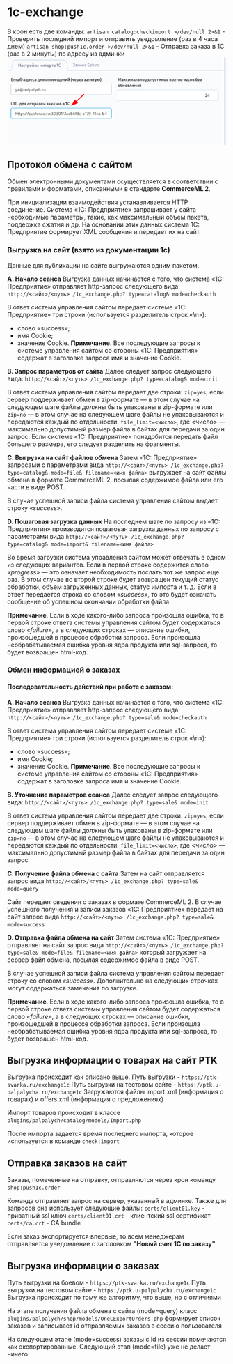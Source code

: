 # 1c-exchange
В крон есть две команды:
`artisan catalog:checkimport >/dev/null 2>&1` - Проверить последний импорт и отправить уведомление (раз в 4 часа днем)
`artisan shop:push1c.order >/dev/null 2>&1` - Отправка заказа в 1С (раз в 2 минуты) по адресу из админки
![Адрес для для отправки в 1с](images/push_url.png "Адрес для для отправки в 1с")

## Протокол обмена с сайтом

Обмен электронными документами осуществляется в соответствии с правилами и форматами, описанными в стандарте **CommerceML 2**.

При инициализации взаимодействия устанавливается HTTP соединение. Система «1С: Предприятие» запрашивает у сайта необходимые параметры, такие, как максимальный объем пакета, поддержка сжатия и др. На основании этих данных система 1С: Предприятие формирует XML сообщения и передает их на сайт.

### Выгрузка на сайт (взято из документации 1с)
Данные для публикации на сайте выгружаются одним пакетом.

**A. Начало сеанса**
Выгрузка данных начинается с того, что система «1С: Предприятие» отправляет http-запрос следующего вида: 
`http://<сайт>/<путь> /1c_exchange.php? type=catalog& mode=checkauth`

В ответ система управления сайтом передает системе «1С: Предприятие» три строки (используется разделитель строк «\n»):
- слово «success»;
- имя Cookie;
- значение Cookie.
**Примечание**. Все последующие запросы к системе управления сайтом со стороны «1С: Предприятия» содержат в заголовке запроса имя и значение Cookie.

**B. Запрос параметров от сайта**
Далее следует запрос следующего вида: 
`http://<сайт>/<путь> /1c_exchange.php? type=catalog& mode=init`

В ответ система управления сайтом передает две строки:
`zip=yes`, если сервер поддерживает обмен в zip-формате —  в этом случае на следующем шаге файлы должны быть упакованы в zip-формате
или
`zip=no` — в этом случае на следующем шаге файлы не упаковываются и передаются каждый по отдельности.
`file_limit=<число>`, где <число> — максимально допустимый размер файла в байтах для передачи за один запрос. Если системе «1С: Предприятие» понадобится передать файл большего размера, его следует разделить на фрагменты.

**C. Выгрузка на сайт файлов обмена**
Затем «1С: Предприятие» запросами с параметрами вида 
`http://<сайт>/<путь> /1c_exchange.php? type=catalog& mode=file& filename=<имя файла>`
выгружает на сайт файлы обмена в формате CommerceML 2, посылая содержимое файла или его части в виде POST.

В случае успешной записи файла система управления сайтом выдает строку *«success»*.

**D. Пошаговая загрузка данных**
На последнем шаге по запросу из «1С: Предприятия» производится пошаговая загрузка данных по запросу с параметрами вида 
`http://<сайт>/<путь> /1c_exchange.php? type=catalog& mode=import& filename=<имя файла>`

Во время загрузки система управления сайтом может отвечать в одном из следующих вариантов.
Если в первой строке содержится слово *«progress»* — это означает необходимость послать тот же запрос еще раз. В этом случае во второй строке будет возвращен текущий статус обработки, объем  загруженных данных, статус импорта и т. д.
Если в ответ передается строка со словом *«success»*, то это будет означать сообщение об успешном окончании обработки файла.

**Примечание**. Если в ходе какого-либо запроса произошла ошибка, то в первой строке ответа системы управления сайтом будет содержаться слово *«failure»*, а в следующих строках — описание ошибки, произошедшей в процессе обработки запроса. Если произошла необрабатываемая ошибка уровня ядра продукта или sql-запроса, то будет возвращен html-код.

### Обмен информацией о заказах

#### Последовательность действий при работе с заказом:

**A. Начало сеанса**
Выгрузка данных начинается с того, что система «1С: Предприятие» отправляет http-запрос следующего вида: 
`http://<сайт>/<путь> /1c_exchange.php? type=sale& mode=checkauth`

В ответ система управления сайтом передает системе «1С: Предприятие» три строки (используется разделитель строк «\n»):
- слово «success»;
- имя Cookie;
- значение Cookie.
**Примечание**. Все последующие запросы к системе управления сайтом со стороны «1С: Предприятия» содержат в заголовке запроса имя и значение Cookie.

**B. Уточнение параметров сеанса**
Далее следует запрос следующего вида: 
`http://<сайт>/<путь> /1c_exchange.php? type=sale& mode=init`

В ответ система управления сайтом передает две строки:
`zip=yes`, если сервер поддерживает обмен в zip-формате —  в этом случае на следующем шаге файлы должны быть упакованы в zip-формате
или
`zip=no` — в этом случае на следующем шаге файлы не упаковываются и передаются каждый по отдельности.
`file_limit=<число>`, где <число> — максимально допустимый размер файла в байтах для передачи за один запрос

**C. Получение файла обмена с сайта**
Затем на сайт отправляется запрос вида
`http://<сайт>/<путь> /1c_exchange.php? type=sale& mode=query`

Сайт передает сведения о заказах в формате CommerceML 2. В случае успешного получения и записи заказов «1С: Предприятие» передает на сайт запрос вида 
`http://<сайт>/<путь> /1c_exchange.php? type=sale& mode=success`

**D. Отправка файла обмена на сайт**
Затем система «1С: Предприятие» отправляет на сайт запрос вида 
`http://<сайт>/<путь> /1c_exchange.php? type=sale& mode=file& filename=<имя файла>`
который загружает на сервер файл обмена, посылая содержимое файла в виде POST.

В случае успешной записи файла система управления сайтом передает строку со словом *«success»*. Дополнительно на следующих строчках могут содержаться замечания по загрузке.

**Примечание**. Если в ходе какого-либо запроса произошла ошибка, то в первой строке ответа системы управления сайтом будет содержаться слово *«failure»*, а в следующих строках — описание ошибки, произошедшей в процессе обработки запроса.
 Если произошла необрабатываемая ошибка уровня ядра продукта или sql-запроса, то будет возвращен html-код.

## Выгрузка информации о товарах на сайт PTK

Выгрузка происходит как описано выше.
Путь выгрузки - `https://ptk-svarka.ru/exchange1c`
Путь выгрузки на тестовом сайте - `https://ptk.u-palpalycha.ru/exchange1c`
Загружаются файлы import.xml (информация о товарах) и offers.xml (информация о предложениях)

Импорт товаров происходит в классе `plugins/palpalych/catalog/models/Import.php`

После импорта задается время последнего импорта, которое используется в команде `check:import`

## Отправка заказов на сайт

Заказы, помеченные на отправку, отправляются через крон команду `shop:push1c.order`

Команда отправляет запрос на сервер, указанный в админке. Также для запросов она использует следующие файлы:
`certs/client01.key` - приватный ssl ключ
`certs/client01.crt` - клиентский ssl сертификат
`certs/ca.crt` - CA bundle

Если заказ экспортируется впервые, то всем менеджерам отправляется уведомление с заголовком **"Новый счет 1С по заказу"**

## Выгрузка информации о заказах

Путь выгрузки на боевом - `https://ptk-svarka.ru/exchange1c`
Путь выгрузки на тестовом сайте - `https://ptk.u-palpalycha.ru/exchange1c`
Выгрузка происходит по тому же алгоритму, что выше, но с отличиями

На этапе получения файла обмена с сайта (mode=query) класс `plugins/palpalych/shop/models/OneCExportOrders.php` формирует список заказов и записывает id отправляемых заказов в сессию пользователя

На следующем этапе (mode=success) заказы с id из сессии помечаются как экспортированные. Следующий этап (mode=file) уже не делает ничего